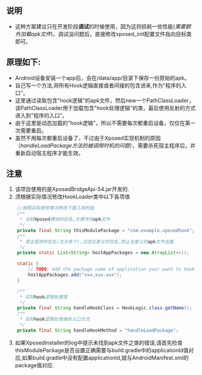 ## 说明	
* 这种方案建议只在开发阶段**调试**的时候使用，因为这将损耗一些性能(*需要额外加载apk文件*)，调试没问题后，直接修改xposed_init配置文件指向目标类即可。

## 原理如下:
- Android设备安装一个app后，会在/data/app/目录下保存一份原始的apk。
- 自己写一个方法,将所有Hook逻辑直接或者间接的包含进来,作为"程序的入口"。  
- 这里通过读取包含"hook逻辑"的apk文件，然后new一个PathClassLoader，该PathClassLoader用于加载包含"hook处理逻辑"的类，最后使用反射的方式进入到"程序的入口"。
- 由于这里是动态加载的"hook逻辑"，所以不需要每次都重启设备，仅仅在第一次需要重启。
- 虽然不用每次都重启设备了，不过由于Xposed实现机制的原因（*handleLoadPackage方法的被调用时机的问题*），需要杀死宿主程序后，并重新启动宿主程序才能生效。  

## 注意  
1. 该项目使用的是XposedBridgeApi-54.jar开发的.   
2. 须根据实际情况修改HookLoader类中以下各项值
```java
    //按照实际使用情况修改下面几项的值
    /**
     * 当前Xposed模块的包名,方便寻找apk文件
     */
    private final String thisModulePackage = "com.example.xposedhook";
    /**
     * 宿主程序的包名(允许多个),过滤无意义的包名,防止无意义的apk文件加载
     */
    private static List<String> hostAppPackages = new ArrayList<>();

    static {
        // TODO: Add the package name of application your want to hook!
        hostAppPackages.add("xxx.xxx.xxx");
    }

    /**
     * 实际hook逻辑处理类
     */
    private final String handleHookClass = HookLogic.class.getName();
    /**
     * 实际hook逻辑处理类的入口方法
     */
    private final String handleHookMethod = "handleLoadPackage";
```
3. 如果XposedInstaller的log中提示未找到apk文件之类的错误,请首先检查thisModulePackage是否设置正确需要与build.gradle中的applicationId值对应,如果build.gradle中没有配置applicationId,就与AndroidManifest.xml的package值对应.
